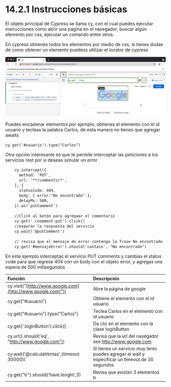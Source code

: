 # 14.2.1 Instrucciones básicas

El objeto principal de Cypress se llama cy, con el cual puedes ejecutar instrucciones como abrir una página en el navegador, buscar algún elemento por css, ejecutar un comando entre otros.

En cypress obtienes todos los elementos por medio de css, si tienes dudas de como obtener un elemento puedess utilizar el locator de cypress

![](../../.gitbook/assets/image%20%28604%29.png)

Puedes encadenar elementos por ejemplo, obtienes el elemento con el id usuario y tecleas la palabra Carlos, de esta manera no tienes que agregar awaits

```text
cy.get('#usuario').type("Carlos")
```

Otra opción interesante es que te permite interceptar las peticiones a los servicios rest por si deseas simular un error

```text
    cy.intercept({
      method: 'PUT',
      url: '**/comments/*',
    }, {
      statusCode: 404,
      body: { error:"No encontrado" },
      delayMs: 500,
    }).as('putComment')
    
    //Click al botón para agregaar el comentario
    cy.get('.coomment-put').click()
    //esperar la respuesta del servicio
    cy.wait('@putComment')

    // revisa que el mensaje de error contenga la frase No encontrado
    cy.get('#mensajeError').should('contain', "No encontrado")
```

En este ejemplo interceptas el servicio PUT comments y cambias el status code para que regrese 404 con un body con el objeto error, y agregas una espera de 500 milisegundos

| Función | Descripción |
| :--- | :--- |
| cy.visit\("[http://www.google.com](http://www.google.com)"\) | Abre la página de google |
| cy.get\("\#usuario"\) | Obtiene el elemento con el id usuario |
| cy.get\("\#usuario"\).type\("Carlos"\) | Teclea Carlos en el elemento con id usuario |
| cy.get\('.loginButton'\).click\(\) | Da clic en el elemento con la clase loginButton |
| cy.url\(\).should\('eq', "http://www.google.com"\) | Revisa que la url del navegador sea http://www.google.com |
| cy.wait\('@calculaVentas',{timeout: 30000}\) | Si tienes un servicio muy lento puedes agregar el wait y especificar un timeout de 30 segundos |
| cy.get\("tr"\).should\(‘have.lenght’,3\) | Revisa que existan 3 elementos tr |



